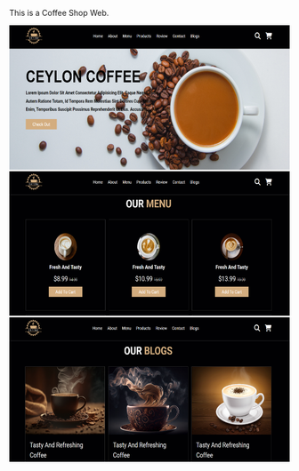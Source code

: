 This is a Coffee Shop Web.

<img src="./images/screenshot_54.png" width="600" height="260" />
<br />

<img src="./images/screenshot_56.png" width="600" height="260" />
<br />

<img src="./images/screenshot_61.png" width="600" height="260" />